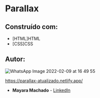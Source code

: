 # Parallax 

## Construído com:

* [HTML]HTML
* [CSS]CSS

## Autor:




![WhatsApp Image 2022-02-09 at 16 49 55](https://user-images.githubusercontent.com/79062281/153280935-71b09480-8c57-41b6-9bb7-262ef49acb7d.jpeg)


https://parallax-atualizado.netlify.app/

* **Mayara Machado** - [LinkedIn](https://www.linkedin.com/in/mayaramachado-08/)

